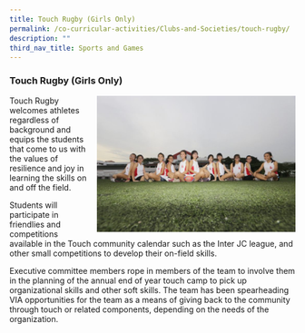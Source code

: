 ```yaml
---
title: Touch Rugby (Girls Only)
permalink: /co-curricular-activities/Clubs-and-Societies/touch-rugby/
description: ""
third_nav_title: Sports and Games
---
```


### Touch Rugby (Girls Only)

<img src="/images/rugby1.png" style="width:350px;height:240px;margin-left:15px;" align = "right"> Touch Rugby welcomes athletes regardless of background and equips the students that come to us with the values of resilience and joy in learning the skills on and off the field.

Students will participate in friendlies and competitions available in the Touch community calendar such as the Inter JC league, and other small competitions to develop their on-field skills.

Executive committee members rope in members of the team to involve them in the planning of the annual end of year touch camp to pick up organizational skills and other soft skills. The team has been spearheading VIA opportunities for the team as a means of giving back to the community through touch or related components, depending on the needs of the organization.